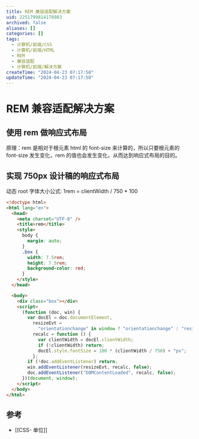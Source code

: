 ```yaml
---
title: REM 兼容适配解决方案
uid: 2251799814178983
archived: false
aliases: []
categories: []
tags:
  - 计算机/前端/CSS
  - 计算机/前端/HTML
  - REM
  - 兼容适配
  - 计算机/前端/解决方案
createTime: "2024-04-23 07:17:50"
updateTime: "2024-04-23 07:17:50"
---
```


# REM 兼容适配解决方案

## 使用 rem 做响应式布局

原理：rem 是相对于根元素 html 的 font-size 来计算的，所以只要根元素的 font-size 发生变化，rem 的值也会发生变化，从而达到响应式布局的目的。

## 实现 750px 设计稿的响应式布局

动态 root 字体大小公式: 1rem = clientWidth / 750 \* 100

```html
<!doctype html>
<html lang="en">
  <head>
    <meta charset="UTF-8" />
    <title>rem</title>
    <style>
      body {
        margin: auto;
      }
      .box {
        width: 7.5rem;
        height: 7.5rem;
        background-color: red;
      }
    </style>
  </head>

  <body>
    <div class="box"></div>
    <script>
      (function (doc, win) {
        var docEl = doc.documentElement,
          resizeEvt =
            "orientationchange" in window ? "orientationchange" : "resize",
          recalc = function () {
            var clientWidth = docEl.clientWidth;
            if (!clientWidth) return;
            docEl.style.fontSize = 100 * (clientWidth / 750) + "px";
          };
        if (!doc.addEventListener) return;
        win.addEventListener(resizeEvt, recalc, false);
        doc.addEventListener("DOMContentLoaded", recalc, false);
      })(document, window);
    </script>
  </body>
</html>
```

## 参考

- [[CSS- 单位]]
